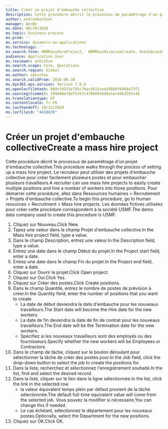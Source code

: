 ```yaml
---
title: Créer un projet d'embauche collective
description: Cette procédure décrit le processus de paramétrage d'un projet d'embauche collective.
author: andreabichsel
manager: AnnBe
ms.date: 08/29/2018
ms.topic: business-process
ms.prod: ''
ms.service: dynamics-ax-applications
ms.technology: ''
ms.search.form: HRMMassHireProject,  HRMMassHireLineCreate, HcmJobLookup, HcmPersonnelManagementWorkspace
audience: Application User
ms.reviewer: anbichse
ms.search.scope: Core, Operations
ms.search.region: Global
ms.author: anbichse
ms.search.validFrom: 2016-06-30
ms.dyn365.ops.version: Version 7.0.0
ms.openlocfilehash: 8ddcfd531e7b5c76ac4b15cee54880f6868a73f1
ms.sourcegitcommit: 199848e78df5cb7c439b001bdbe1ece963593cdb
ms.translationtype: HT
ms.contentlocale: fr-FR
ms.lasthandoff: 10/13/2020
ms.locfileid: "4418439"
---
```

# <a name="create-a-mass-hire-project"></a><span data-ttu-id="cbb70-103">Créer un projet d'embauche collective</span><span class="sxs-lookup"><span data-stu-id="cbb70-103">Create a mass hire project</span></span>



<span data-ttu-id="cbb70-104">Cette procédure décrit le processus de paramétrage d'un projet d'embauche collective.</span><span class="sxs-lookup"><span data-stu-id="cbb70-104">This procedure walks through the process of setting up a mass hire project.</span></span> <span data-ttu-id="cbb70-105">Le recruteur peut utiliser des projets d'embauche collective pour créer facilement plusieurs postes et pour embaucher plusieurs travailleurs.</span><span class="sxs-lookup"><span data-stu-id="cbb70-105">A recruiter can use mass hire projects to easily create multiple positions and hire a number of workers into those positions.</span></span> <span data-ttu-id="cbb70-106">Pour démarrer cette procédure, allez dans Ressources humaines > Recrutement > Projets d'embauche collective.</span><span class="sxs-lookup"><span data-stu-id="cbb70-106">To begin this procedure, go to Human resources > Recruitment > Mass hire projects.</span></span> <span data-ttu-id="cbb70-107">Les données fictives utilisées pour créer cette procédure correspondent à la société USMF.</span><span class="sxs-lookup"><span data-stu-id="cbb70-107">The demo data company used to create this procedure is USMF.</span></span>

1. <span data-ttu-id="cbb70-108">Cliquez sur Nouveau.</span><span class="sxs-lookup"><span data-stu-id="cbb70-108">Click New.</span></span>
2. <span data-ttu-id="cbb70-109">Tapez une valeur dans le champ Projet d'embauche collective.</span><span class="sxs-lookup"><span data-stu-id="cbb70-109">In the Mass hire project field, type a value.</span></span>
3. <span data-ttu-id="cbb70-110">Dans le champ Description, entrez une valeur.</span><span class="sxs-lookup"><span data-stu-id="cbb70-110">In the Description field, type a value.</span></span>
4. <span data-ttu-id="cbb70-111">Entrez une date dans le champ Début du projet.</span><span class="sxs-lookup"><span data-stu-id="cbb70-111">In the Project start field, enter a date.</span></span>
5. <span data-ttu-id="cbb70-112">Entrez une date dans le champ Fin du projet.</span><span class="sxs-lookup"><span data-stu-id="cbb70-112">In the Project end field, enter a date.</span></span>
6. <span data-ttu-id="cbb70-113">Cliquez sur Ouvrir le projet.</span><span class="sxs-lookup"><span data-stu-id="cbb70-113">Click Open project.</span></span>
7. <span data-ttu-id="cbb70-114">Cliquez sur Oui.</span><span class="sxs-lookup"><span data-stu-id="cbb70-114">Click Yes.</span></span>
8. <span data-ttu-id="cbb70-115">Cliquez sur Créer des postes.</span><span class="sxs-lookup"><span data-stu-id="cbb70-115">Click Create positions.</span></span>
9. <span data-ttu-id="cbb70-116">Dans le champ Quantité, entrez le nombre de postes de prévision à créer.</span><span class="sxs-lookup"><span data-stu-id="cbb70-116">In the Quantity field, enter the number of positions that you want to create</span></span>
    * <span data-ttu-id="cbb70-117">La date de début deviendra la date d'embauche pour les nouveaux travailleurs.</span><span class="sxs-lookup"><span data-stu-id="cbb70-117">The Start date will become the Hire date for the new workers.</span></span>  
    * <span data-ttu-id="cbb70-118">La date de fin deviendra la date de fin de contrat pour les nouveaux travailleurs.</span><span class="sxs-lookup"><span data-stu-id="cbb70-118">The End date will be the Termination date for the new workers.</span></span>  
    * <span data-ttu-id="cbb70-119">Spécifiez si les nouveaux travailleurs sont des employés ou des fournisseurs.</span><span class="sxs-lookup"><span data-stu-id="cbb70-119">Specify whether the new workers will be Employees or Contractors.</span></span>  
10. <span data-ttu-id="cbb70-120">Dans le champ de tâche, cliquez sur le bouton déroulant pour sélectionner la tâche de créer des postes pour.</span><span class="sxs-lookup"><span data-stu-id="cbb70-120">In the Job field, click the drop-down button to select the job to create the positions for.</span></span>
11. <span data-ttu-id="cbb70-121">Dans la liste, recherchez et sélectionnez l'enregistrement souhaité.</span><span class="sxs-lookup"><span data-stu-id="cbb70-121">In the list, find and select the desired record.</span></span>
12. <span data-ttu-id="cbb70-122">Dans la liste, cliquer sur le lien dans la ligne sélectionnée.</span><span class="sxs-lookup"><span data-stu-id="cbb70-122">In the list, click the link in the selected row.</span></span>
    * <span data-ttu-id="cbb70-123">la valeur équivalent temps plein par défaut provient de la tâche sélectionnée.</span><span class="sxs-lookup"><span data-stu-id="cbb70-123">The default full-time equivalent value will come from the selected job.</span></span> <span data-ttu-id="cbb70-124">Vous pouvez la modifier si nécessaire.</span><span class="sxs-lookup"><span data-stu-id="cbb70-124">You can change this if needed.</span></span>  
    * <span data-ttu-id="cbb70-125">Le cas échéant, sélectionnez le département pour les nouveaux postes.</span><span class="sxs-lookup"><span data-stu-id="cbb70-125">Optionally, select the Department for the new positions.</span></span>  
13. <span data-ttu-id="cbb70-126">Cliquez sur OK.</span><span class="sxs-lookup"><span data-stu-id="cbb70-126">Click OK.</span></span>

